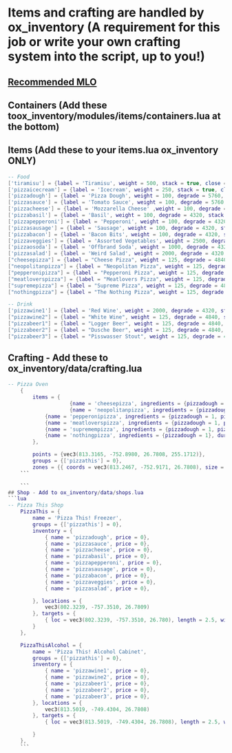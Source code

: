 # Items and crafting are handled by ox_inventory (A requirement for this job or write your own crafting system into the script, up to you!)
## [Recommended MLO](https://fivem.gabzv.com/package/4724795)
## Containers (Add these toox_inventory/modules/items/containers.lua at the bottom)

## Items (Add these to your items.lua ox_inventory ONLY)
```lua
-- Food
['tiramisu'] = {label = 'Tiramisu', weight = 500, stack = true, close = false, description = "Italians are not real."},
['pizzaicecream'] = {label = 'Icecream', weight = 250, stack = true, close = false, description = "So creamy"},
['pizzadough'] = {label = 'Pizza Dough', weight = 100, degrade = 5760, stack = true, close = true, description = "An Ingredient"},
['pizzasauce'] = {label = 'Tomato Sauce', weight = 100, degrade = 5760, stack = true, close = true, description = "An Ingredient"},
['pizzacheese'] = {label = 'Mozzarella Cheese' ,weight = 100, degrade = 4320, stack = true, close = true, description = "An Ingredient"},
['pizzabasil'] = {label = 'Basil', weight = 100, degrade = 4320, stack = true, close = true, description = "An Ingredient"},
['pizzapepperoni'] = {label = 'Pepperoni', weight = 100, degrade = 4320, stack = true, close = true, description = "An Ingredient"},
['pizzasausage'] = {label = 'Sausage', weight = 100, degrade = 4320, stack = true, close = true, description = "An Ingredient"},
['pizzabacon'] = {label = 'Bacon Bits', weight = 100, degrade = 4320, stack = true, close = true, description = "An Ingredient"},
['pizzaveggies'] = {label = 'Assorted Vegetables', weight = 2500, degrade = 10080, stack = true, close = true, description = "An Ingredient"},
['pizzaosoda'] = {label = 'Offbrand Soda', weight = 1000, degrade = 4320, stack = true, close = true, description = "Have you heard of this brand before?" },
['pizzasalad'] = {label = 'Weird Salad', weight = 2000, degrade = 4320, stack = false, close = false, consume = 0, description = "Im on a diet"  client = {status = {hunger = 200000}, anim = 'eating', prop = 'cookie', usetime = 2500, }},
["cheesepizza"] = {label = "Cheese Pizza", weight = 125, degrade = 4840, stack = true, close = true, description = "For the basic bitches"  client = {status = {hunger = 200000}, anim = 'eating', prop = 'cookie', usetime = 2500, }},
["neopolitanpizza"] = {label = "Neopolitan Pizza", weight = 125, degrade = 4840, stack = true, close = true, description = "Napoleon was Italian?"  client = {status = {hunger = 200000}, anim = 'eating', prop = 'cookie', usetime = 2500, }},
["pepperonipizza"] = {label = "Pepperoni Pizza", weight = 125, degrade = 4840, stack = true, close = true, description = "I dont have a joke for this one"  client = {status = {hunger = 200000}, anim = 'eating', prop = 'cookie', usetime = 2500, }},
["meatloverspizza"] = {label = "Meatlovers Pizza", weight = 125, degrade = 4840, stack = true, close = true, description = "For those who love meat in their mouths"  client = {status = {hunger = 200000}, anim = 'eating', prop = 'cookie', usetime = 2500, }},
["supremepizza"] = {label = "Supreme Pizza", weight = 125, degrade = 4840, stack = true, close = true, description = "All the toppings"  client = {status = {hunger = 200000}, anim = 'eating', prop = 'cookie', usetime = 2500, }},
["nothingpizza"] = {label = "The Nothing Pizza", weight = 125, degrade = 4840, stack = true, close = true, description = "Pizza but with nothing"},

-- Drink
['pizzawine1'] = {label = 'Red Wine', weight = 2000, degrade = 4320, stack = false, close = false, consume = 0, description = "Im on a diet" client = {status = {thirst = 400000}, anim = {dict = 'mp_player_intdrink', clip = 'loop_bottle'}, usetime = 2500, cancel = true}},
["pizzawine2"] = {label = "White Wine", weight = 125, degrade = 4840, stack = true, close = true, description = "For the basic bitches" client = {status = {thirst = 400000}, anim = {dict = 'mp_player_intdrink', clip = 'loop_bottle'}, usetime = 2500, cancel = true}},
["pizzabeer1"] = {label = "Logger Beer", weight = 125, degrade = 4840, stack = true, close = true, description = "Manly Men" client = {status = {thirst = 400000}, anim = {dict = 'mp_player_intdrink', clip = 'loop_bottle'}, usetime = 2500, cancel = true}},
["pizzabeer2"] = {label = "Dusche Beer", weight = 125, degrade = 4840, stack = true, close = true, description = "Femboy" client = {status = {thirst = 400000}, anim = {dict = 'mp_player_intdrink', clip = 'loop_bottle'}, usetime = 2500, cancel = true}},
["pizzabeer3"] = {label = "Pisswasser Stout", weight = 125, degrade = 4840, stack = true, close = true, description = "Liberal" client = {status = {thirst = 400000}, anim = {dict = 'mp_player_intdrink', clip = 'loop_bottle'}, usetime = 2500, cancel = true}},


```
## Crafting - Add these to ox_inventory/data/crafting.lua
```lua
-- Pizza Oven
	{
		items = {
	            	{name = 'cheesepizza', ingredients = {pizzadough = 1, pizzasauce = 2, pizzacheese = 3}, duration = 5000, count = 1}, 
	            	{name = 'neopolitanpizza', ingredients = {pizzadough = 1, pizzasauce = 2, pizzacheese = 3, pizzabasil = 5}, duration = 5000, count = 1},
			{name = 'pepperonipizza', ingredients = {pizzadough = 1, pizzasauce = 2, pizzacheese = 3, pizzapepperoni = 15}, duration = 5000, count = 1},
			{name = 'meatloverspizza', ingredients = {pizzadough = 1, pizzasauce = 2, pizzacheese = 3, pizzapepperoni = 15, pizzasausage = 15}, duration = 5000, count = 1},
			{name = 'supremempizza', ingredients = {pizzadough = 1, pizzasauce = 2, pizzacheese = 3, pizzapepperoni = 15, pizzasausage = 15, pizzaveggies = 15}, duration = 5000, count = 1},
			{name = 'nothingpizza', ingredients = {pizzadough = 1}, duration = 5000, count = 1}
		},

		points = {vec3(813.3165, -752.8980, 26.7808, 255.1712)},
		groups = {['pizzathis'] = 0},
		zones = {{ coords = vec3(813.2467, -752.9171, 26.7808), size = vec3(1, 2, 1), distance = 2, rotation = 270.0}}},
    ```

    ```
## Shop - Add to ox_inventory/data/shops.lua
```lua
-- Pizza This Shop
	PizzaThis = {
		name = 'Pizza This! Freezer',
		groups = {['pizzathis'] = 0},
		inventory = {
			{ name = 'pizzadough', price = 0},
			{ name = 'pizzasauce', price = 0},
			{ name = 'pizzacheese', price = 0},
			{ name = 'pizzabasil', price = 0},
			{ name = 'pizzapepperoni', price = 0},
			{ name = 'pizzasausage', price = 0},
			{ name = 'pizzabacon', price = 0},
			{ name = 'pizzaveggies', price = 0},
			{ name = 'pizzasalad', price = 0},

		}, locations = {
			vec3(802.3239, -757.3510, 26.7809)
		}, targets = {
			{ loc = vec3(802.3239, -757.3510, 26.780), length = 2.5, width = 3.0, heading = 3.0, minZ = 24.5, maxZ = 28.0, distance = 6 }
		}
	},

	PizzaThisAlcohol = {
		name = 'Pizza This! Alcohol Cabinet',
		groups = {['pizzathis'] = 0},
		inventory = {
			{ name = 'pizzawine1', price = 0},
			{ name = 'pizzawine2', price = 0},
			{ name = 'pizzabeer1', price = 0},
			{ name = 'pizzabeer2', price = 0},
			{ name = 'pizzabeer3', price = 0},
		}, locations = {
			vec3(813.5019, -749.4304, 26.7808)
		}, targets = {
			{ loc = vec3(813.5019, -749.4304, 26.7808), length = 2.5, width = 3.0, heading = 270.0, minZ = 24.5, maxZ = 28.0, distance = 6 }

		}
	},
    ```
  
